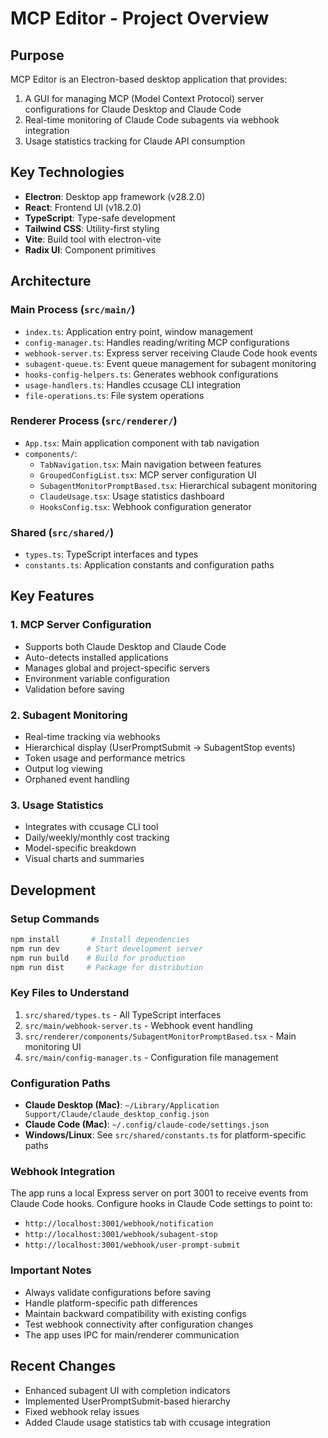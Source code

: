 # MCP Editor - Project Overview

## Purpose
MCP Editor is an Electron-based desktop application that provides:
1. A GUI for managing MCP (Model Context Protocol) server configurations for Claude Desktop and Claude Code
2. Real-time monitoring of Claude Code subagents via webhook integration
3. Usage statistics tracking for Claude API consumption

## Key Technologies
- **Electron**: Desktop app framework (v28.2.0)
- **React**: Frontend UI (v18.2.0)
- **TypeScript**: Type-safe development
- **Tailwind CSS**: Utility-first styling
- **Vite**: Build tool with electron-vite
- **Radix UI**: Component primitives

## Architecture

### Main Process (`src/main/`)
- `index.ts`: Application entry point, window management
- `config-manager.ts`: Handles reading/writing MCP configurations
- `webhook-server.ts`: Express server receiving Claude Code hook events
- `subagent-queue.ts`: Event queue management for subagent monitoring
- `hooks-config-helpers.ts`: Generates webhook configurations
- `usage-handlers.ts`: Handles ccusage CLI integration
- `file-operations.ts`: File system operations

### Renderer Process (`src/renderer/`)
- `App.tsx`: Main application component with tab navigation
- `components/`:
  - `TabNavigation.tsx`: Main navigation between features
  - `GroupedConfigList.tsx`: MCP server configuration UI
  - `SubagentMonitorPromptBased.tsx`: Hierarchical subagent monitoring
  - `ClaudeUsage.tsx`: Usage statistics dashboard
  - `HooksConfig.tsx`: Webhook configuration generator

### Shared (`src/shared/`)
- `types.ts`: TypeScript interfaces and types
- `constants.ts`: Application constants and configuration paths

## Key Features

### 1. MCP Server Configuration
- Supports both Claude Desktop and Claude Code
- Auto-detects installed applications
- Manages global and project-specific servers
- Environment variable configuration
- Validation before saving

### 2. Subagent Monitoring
- Real-time tracking via webhooks
- Hierarchical display (UserPromptSubmit → SubagentStop events)
- Token usage and performance metrics
- Output log viewing
- Orphaned event handling

### 3. Usage Statistics
- Integrates with ccusage CLI tool
- Daily/weekly/monthly cost tracking
- Model-specific breakdown
- Visual charts and summaries

## Development

### Setup Commands
```bash
npm install       # Install dependencies
npm run dev      # Start development server
npm run build    # Build for production
npm run dist     # Package for distribution
```

### Key Files to Understand
1. `src/shared/types.ts` - All TypeScript interfaces
2. `src/main/webhook-server.ts` - Webhook event handling
3. `src/renderer/components/SubagentMonitorPromptBased.tsx` - Main monitoring UI
4. `src/main/config-manager.ts` - Configuration file management

### Configuration Paths
- **Claude Desktop (Mac)**: `~/Library/Application Support/Claude/claude_desktop_config.json`
- **Claude Code (Mac)**: `~/.config/claude-code/settings.json`
- **Windows/Linux**: See `src/shared/constants.ts` for platform-specific paths

### Webhook Integration
The app runs a local Express server on port 3001 to receive events from Claude Code hooks. Configure hooks in Claude Code settings to point to:
- `http://localhost:3001/webhook/notification`
- `http://localhost:3001/webhook/subagent-stop`
- `http://localhost:3001/webhook/user-prompt-submit`

### Important Notes
- Always validate configurations before saving
- Handle platform-specific path differences
- Maintain backward compatibility with existing configs
- Test webhook connectivity after configuration changes
- The app uses IPC for main/renderer communication

## Recent Changes
- Enhanced subagent UI with completion indicators
- Implemented UserPromptSubmit-based hierarchy
- Fixed webhook relay issues
- Added Claude usage statistics tab with ccusage integration
